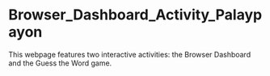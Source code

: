 # Browser_Dashboard_Activity_Palaypayon
 This webpage features two interactive activities: the Browser Dashboard and the Guess the Word game. 
